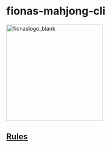 # fionas-mahjong-cli
<img width="256" height="256" alt="fionaslogo_blank" src="https://github.com/user-attachments/assets/b4611b01-2dfc-4e73-9e75-274fce0d2739" />

## [Rules](https://github.com/CMaccapo/fionas-mahjong-cli/blob/main/RULES.md)
